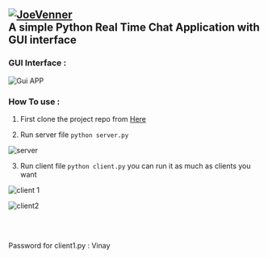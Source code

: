  
[![JoeVenner](https://badgen.net/badge/Developer/joeVenner/blue?icon=github)](https://github.com/joeVenner/)<br>
A simple Python Real Time Chat Application with GUI interface 
-
### GUI Interface : 

![Gui APP](https://i.ibb.co/vdvnyJn/cl1.png)

### How To use : 

 1. First clone the project repo from [Here](https://github.com/joeVenner/Python-Chat-Gui-App) 
 
 2. Run server file `python server.py`
    
![server](https://i.ibb.co/kSkn8jS/server.png)
 
 3. Run client file  `python client.py` you can run it as much as clients you want
	
![client 1](https://i.ibb.co/y8MwTwL/cl3.png)

![client2](https://i.ibb.co/MNhHMsv/client2.png)


<br><br>

Password for client1.py : Vinay


  

	 

  

